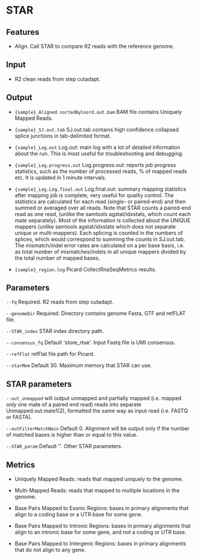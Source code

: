 # STAR

## Features
- Align. Call STAR to compare R2 reads with the reference genome.

## Input
- R2 clean reads from step cutadapt.

## Output
- `{sample}_Aligned.sortedByCoord.out.bam` BAM file contains Uniquely Mapped Reads.
- `{sample}_SJ.out.tab` SJ.out.tab contains high confidence collapsed splice junctions in tab-delimited format.

- `{sample}_Log.out` Log.out: main log with a lot of detailed information about the run. This is most useful for troubleshooting and debugging.

- `{sample}_Log.progress.out` Log.progress.out: reports job progress statistics, such as the number of processed reads, % of mapped reads etc. It is updated in 1 minute intervals.

- `{sample}_Log.Log.final.out` Log.final.out: summary mapping statistics after mapping job is complete, very useful for quality control. The statistics are calculated for each read (single- or paired-end) and then summed or averaged over all reads. Note that STAR counts a paired-end read as one read, (unlike the samtools agstat/idxstats, which count each mate separately). Most of the information is collected about the UNIQUE mappers (unlike samtools agstat/idxstats which does not separate unique or multi-mappers). Each splicing is counted in the numbers of splices, which would correspond to summing the counts in SJ.out.tab. The mismatch/indel error rates are calculated on a per base basis, i.e. as total number of mismatches/indels in all unique mappers divided by the total number of mapped bases.

- `{sample}_region.log` Picard CollectRnaSeqMetrics results.

## Parameters

`--fq` Required. R2 reads from step cutadapt.

`--genomeDir` Required. Directory contains genome Fasta, GTF and refFLAT file.

`--STAR_index` STAR index directory path.

`--consensus_fq` Default 'store_rtue'. Input Fastq file is UMI consensus.

`--refFlat` refFlat file path for Picard.

`--starMem` Default 30. Maximum memory that STAR can use.

## STAR parameters

`--out_unmapped` will output unmapped and partially mapped (i.e. mapped only one
mate of a paired end read) reads into separate Unmapped.out.mate1(2), formatted the same
way as input read (i.e. FASTQ or FASTA).

`--outFilterMatchNmin` Default 0. Alignment will be output only if the number of matched bases is higher than or equal to this value.

`--STAR_param` Default ''. Other STAR parameters.

## Metrics
- Uniquely Mapped Reads: reads that mapped uniquely to the genome.

- Multi-Mapped Reads: reads that mapped to multiple locations in the genome.

- Base Pairs Mapped to Exonic Regions: bases in primary alignments that align to a coding base or a UTR base for some gene.

- Base Pairs Mapped to Intronic Regions: bases in primary alignments that align to an intronic base for some gene, and not a coding or UTR base.

- Base Pairs Mapped to Intergenic Regions: bases in primary alignments that do not align to any gene.